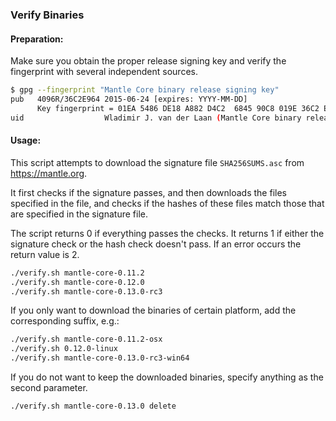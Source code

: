 ### Verify Binaries

#### Preparation:

Make sure you obtain the proper release signing key and verify the fingerprint with several independent sources.

```sh
$ gpg --fingerprint "Mantle Core binary release signing key"
pub   4096R/36C2E964 2015-06-24 [expires: YYYY-MM-DD]
      Key fingerprint = 01EA 5486 DE18 A882 D4C2  6845 90C8 019E 36C2 E964
uid                  Wladimir J. van der Laan (Mantle Core binary release signing key) <laanwj@gmail.com>
```

#### Usage:

This script attempts to download the signature file `SHA256SUMS.asc` from https://mantle.org.

It first checks if the signature passes, and then downloads the files specified in the file, and checks if the hashes of these files match those that are specified in the signature file.

The script returns 0 if everything passes the checks. It returns 1 if either the signature check or the hash check doesn't pass. If an error occurs the return value is 2.


```sh
./verify.sh mantle-core-0.11.2
./verify.sh mantle-core-0.12.0
./verify.sh mantle-core-0.13.0-rc3
```

If you only want to download the binaries of certain platform, add the corresponding suffix, e.g.:

```sh
./verify.sh mantle-core-0.11.2-osx
./verify.sh 0.12.0-linux
./verify.sh mantle-core-0.13.0-rc3-win64
```

If you do not want to keep the downloaded binaries, specify anything as the second parameter.

```sh
./verify.sh mantle-core-0.13.0 delete
```
